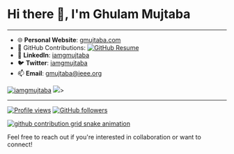 # Hi there 👋, I'm Ghulam Mujtaba

---
- 🌐 **Personal Website**: [gmujtaba.com](https://gmujtaba.com/)
- 🐙 GitHub Contributions: [![GitHub Resume](https://img.shields.io/badge/GitHub-Resume-blue?logo=github&link=https://resume.github.io/?iamgmujtaba)](https://resume.github.io/?iamgmujtaba)
- 💼 **LinkedIn**: [iamgmujtaba](https://www.linkedin.com/in/iamgmujtaba/)
- 🐦 **Twitter**: [iamgmujtaba](https://twitter.com/iamgmujtaba)
- 📫 **Email**: [gmujtaba@ieee.org](mailto:gmujtaba@ieee.org)

<a href="https://github.com/iamgmujtaba"><img src="https://komarev.com/ghpvc/?username=iamgmujtaba" alt="iamgmujtaba" /></a>
<a href="https://github.com/iamgmujtaba?tab=followers"><img src="https://img.shields.io/github/followers/iamgmujtaba"></a>>

---


<a href="https://github.com/iamgmujtaba"><img src="https://komarev.com/ghpvc/?username=iamgmujtaba" alt="Profile views" /></a>
<a href="https://github.com/iamgmujtaba?tab=followers"><img src="https://img.shields.io/github/followers/iamgmujtaba?label=Followers&style=social" alt="GitHub followers" /></a>

[![github contribution grid snake animation](https://cdn.jsdelivr.net/gh/iamgmujtaba/iamgmujtaba@output/github-contribution-grid-snake.svg)](https://github.com/iamgmujtaba)

Feel free to reach out if you're interested in collaboration or want to connect!

